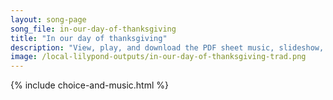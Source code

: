 ```yaml
---
layout: song-page
song_file: in-our-day-of-thanksgiving
title: "In our day of thanksgiving"
description: "View, play, and download the PDF sheet music, slideshow, and audio. Lyrics: In our day of thanksgiving one psalm let us offer for the saints who before us have found the reward; when the shadow of death fell upon them, we sorr... english theist 4part death chords"
image: /local-lilypond-outputs/in-our-day-of-thanksgiving-trad.png
---
```


{% include choice-and-music.html %}